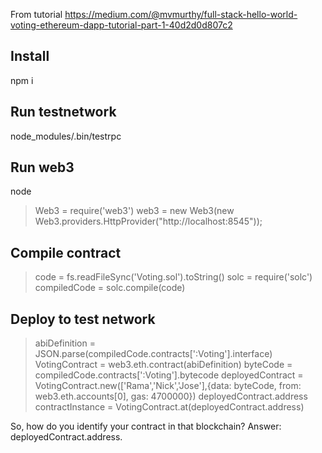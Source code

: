 From tutorial https://medium.com/@mvmurthy/full-stack-hello-world-voting-ethereum-dapp-tutorial-part-1-40d2d0d807c2

## Install
npm i

## Run testnetwork

node_modules/.bin/testrpc

## Run web3
node
> Web3 = require('web3')
> web3 = new Web3(new Web3.providers.HttpProvider("http://localhost:8545"));


## Compile contract
> code = fs.readFileSync('Voting.sol').toString()
> solc = require('solc')
> compiledCode = solc.compile(code)

## Deploy to test network
> abiDefinition = JSON.parse(compiledCode.contracts[':Voting'].interface)
> VotingContract = web3.eth.contract(abiDefinition)
> byteCode = compiledCode.contracts[':Voting'].bytecode
> deployedContract = VotingContract.new(['Rama','Nick','Jose'],{data: byteCode, from: web3.eth.accounts[0], gas: 4700000})
> deployedContract.address
> contractInstance = VotingContract.at(deployedContract.address)


 So, how do you identify your contract in that blockchain? Answer: deployedContract.address. 